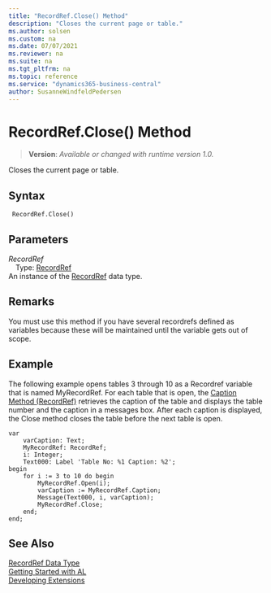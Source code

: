 ```yaml
---
title: "RecordRef.Close() Method"
description: "Closes the current page or table."
ms.author: solsen
ms.custom: na
ms.date: 07/07/2021
ms.reviewer: na
ms.suite: na
ms.tgt_pltfrm: na
ms.topic: reference
ms.service: "dynamics365-business-central"
author: SusanneWindfeldPedersen
---
```

[//]: # (START>DO_NOT_EDIT)
[//]: # (IMPORTANT:Do not edit any of the content between here and the END>DO_NOT_EDIT.)
[//]: # (Any modifications should be made in the .xml files in the ModernDev repo.)
# RecordRef.Close() Method
> **Version**: _Available or changed with runtime version 1.0._

Closes the current page or table.


## Syntax
```AL
 RecordRef.Close()
```

## Parameters
*RecordRef*  
&emsp;Type: [RecordRef](recordref-data-type.md)  
An instance of the [RecordRef](recordref-data-type.md) data type.  


[//]: # (IMPORTANT: END>DO_NOT_EDIT)

## Remarks  
 You must use this method if you have several recordrefs defined as variables because these will be maintained until the variable gets out of scope.  
  
## Example  
The following example opens tables 3 through 10 as a Recordref variable that is named MyRecordRef. For each table that is open, the [Caption Method (RecordRef)](recordref-caption-method.md) retrieves the caption of the table and displays the table number and the caption in a messages box. After each caption is displayed, the Close method closes the table before the next table is open. 
  
```al
var
    varCaption: Text;
    MyRecordRef: RecordRef;
    i: Integer;
    Text000: Label 'Table No: %1 Caption: %2';
begin
    for i := 3 to 10 do begin  
        MyRecordRef.Open(i);  
        varCaption := MyRecordRef.Caption;  
        Message(Text000, i, varCaption);  
        MyRecordRef.Close;  
    end; 
end; 
```  
  

## See Also
[RecordRef Data Type](recordref-data-type.md)  
[Getting Started with AL](../../devenv-get-started.md)  
[Developing Extensions](../../devenv-dev-overview.md)